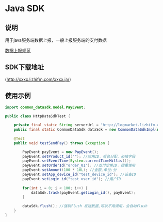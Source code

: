 # Java SDK

## 说明

用于java服务端数据上报，一般上报服务端的支付数据

[数据上报规范](../shu-ju-shang-bao-gui-fan.md)



## SDK下载地址

(http://xxxx.lizhifm.com/xxxx.jar)



## 使用示例

```java
import common_datasdk.model.PayEvent;

public class HttpDataSdkTest {
	
    private final static String serverUrl = "http://logmarket.lizhifm.com/collect_sa";
    public final static CommonDataSdk dataSdk = new CommonDataSdkImpl(new HttpConsumer(serverUrl));
	
    @Test
    public void testSendPay() throws Exception {

        PayEvent payEvent = new PayEvent();
        payEvent.setProduct_id(""); //应用ID，后台分配，必填字段
        payEvent.setEventTime(System.currentTimeMillis());
        payEvent.setOrderId("order_01"); //支付定单ID，排重使用
        payEvent.setAmount(100 * 10L); //金额,单位:分
        payEvent.setApp_device_id("test_device_id"); //设备ID
        payEvent.setLogin_id("test_user_id"); //用户ID
        
        for(int i = 0; i < 100; i++) {
        	dataSdk.track(payEvent.getLogin_id(), payEvent);
        }
        
        dataSdk.flush(); //强制flush 发送数据,可以不用调用，会自动flush
    }
}
```

